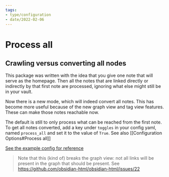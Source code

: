 ```yaml
---
tags:
- type/configuration
- date/2022-02-06
---
```


# Process all
## Crawling versus converting all nodes
This package was written with the idea that you give one note that will serve as the homepage. Then all the notes that are linked directly or indirectly by that first note are processed, ignoring what else might still be in your vault.

Now there is a new mode, which will indeed convert all notes. This has become more useful because of the new graph view and tag view features. These can make those notes reachable now. 

The default is still to only process what can be reached from the first note. To get all notes converted, add a key under `toggles` in your config yaml, named `process_all` and set it to the value of `True`.  See also [[Configuration Options#Process all]]

[See the example config for reference](https://github.com/obsidian-html/obsidian-html/blob/ff371c665a78d10a6658dbd8f04b759e0882a858/example_config.yml#L55)

> Note that this (kind of) breaks the graph view: not all links will be present in the graph that should be present. See https://github.com/obsidian-html/obsidian-html/issues/22